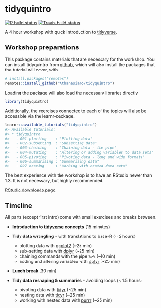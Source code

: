 
<!-- README.md is generated from README.Rmd. Please edit that file -->

# tidyquintro

<!-- badges: start -->

[![R build
status](https://github.com/Athanasiamo/tidyquintro/workflows/R-CMD-check/badge.svg)](https://github.com/Athanasiamo/tidyquintro/actions)
[![Travis build
status](https://travis-ci.com/Athanasiamo/tidyquintro.svg?branch=master)](https://travis-ci.com/Athanasiamo/tidyquintro)
<!-- badges: end -->

A 4 hour workshop with quick introduction to
[tidyverse](https://www.tidyverse.org/).

## Workshop preparations

This package contains materials that are necessary for the workshop. You
can install tidyquintro from [github](), which will also install the
packages that the tutorial will cover, with

``` r
# install.packages("remotes")
remotes::install_github("Athanasiamo/tidyquintro")
```

Loading the package will also load the necessary libraries directly

``` r
library(tidyquintro)
```

Additionally, the exercises connected to each of the topics will also be
accessible via the learnr-package.

``` r
learnr::available_tutorials("tidyquintro")
#> Available tutorials:
#> * tidyquintro
#>   - 001-plotting    : "Plotting data"
#>   - 002-subsetting  : "Subsetting data"
#>   - 003-chaining    : "Chaining data - the pipe"
#>   - 004-mutating    : "Altering or adding variables to data sets"
#>   - 005-pivoting    : "Pivoting data - long and wide formats"
#>   - 006-summarising : "Summarising data"
#>   - 007-nesting     : "Working with nested data sets"
```

The best experience with the workshop is to have an RStudio newer than
1.3. It is not necessary, but highly recommended.

[RStudio downloads
page](https://rstudio.com/products/rstudio/download/#download)

## Timeline

All parts (except first intro) come with small exercises and breaks
between.

  - **Introduction to [tidyverse](https://www.tidyverse.org/) concepts**
    (15 minutes)

  - **Tidy data wrangling** - with translations to base-R (\~ 2 hours)
    
      - plotting data with [ggplot2](https://ggplot2.tidyverse.org/)
        (\~25 min)
      - sub-setting data with [dplyr](https://dplyr.tidyverse.org/)
        (\~25 min)  
      - chaining commands with the pipe `%>%` (\~10 min)  
      - adding and altering variables with
        [dplyr](https://dplyr.tidyverse.org/) (\~25 min)

  - **Lunch break** (30 min)

  - **Tidy data reshaping & summaries** - avoiding loops (\~ 1.5 hours)
    
      - pivoting data with [tidyr](https://tidyr.tidyverse.org/) (\~25
        min)
      - nesting data with [tidyr](https://tidyr.tidyverse.org/) (\~25
        min)  
      - working with nested data with
        [purrr](https://purrr.tidyverse.org/) (\~25 min)
